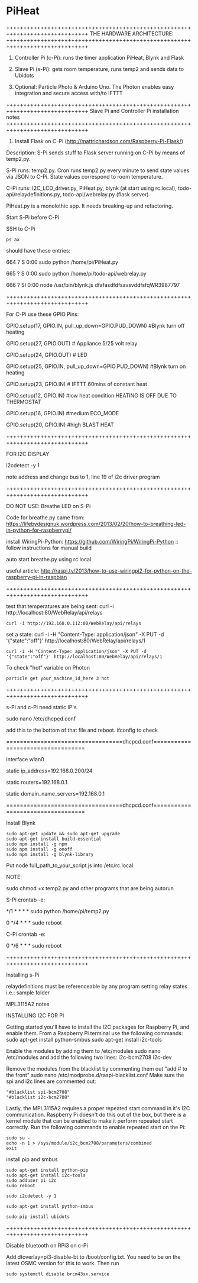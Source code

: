 # PiHeat

++++++++++++++++++++++++++++++++++++++++++++++++++++++++++++++++++++++++++++++
THE HARDWARE ARCHITECTURE:
++++++++++++++++++++++++++++++++++++++++++++++++++++++++++++++++++++++++++++++

1. Controller Pi (c-Pi): runs the timer application PiHeat, Blynk and Flask

2. Slave Pi (s-Pi): gets room temperature, runs temp2 and sends data to Ubidots

3. Optional: Particle Photo & Arduino Uno. The Photon enables easy integration and secure access with/to IFTTT

++++++++++++++++++++++++++++++++++++++++++++++++++++++++++++++++++++++++++++++
Slave Pi and Controller Pi installation notes
++++++++++++++++++++++++++++++++++++++++++++++++++++++++++++++++++++++++++++++

1. Install Flask on C-Pi (http://mattrichardson.com/Raspberry-Pi-Flask/)

Description: S-Pi sends stuff to Flask server running on C-Pi by means of temp2.py.

S-Pi runs: temp2.py. Cron runs temp2.py every minute to send state values via JSON to C-Pi. State values correspond to room temperature.

C-Pi runs: I2C_LCD_driver.py, PiHeat.py, blynk (at start using rc.local), todo-api/relaydefinitions.py, todo-api/webrelay.py (flask server)

PiHeat.py is a monolothic app. It needs breaking-up and refactoring.

Start S-Pi before C-Pi

SSH to C-Pi

```
ps ax
```

should have these entries:

  664 ?        S      0:00 sudo python /home/pi/PiHeat.py
  
  665 ?        S      0:00 sudo python /home/pi/todo-api/webrelay.py
  
  666 ?        Sl     0:00 node /usr/bin/blynk.js dfafasdfdfsavsvddfsfqWR3987797

++++++++++++++++++++++++++++++++++++++++++++++++++++++++++++++++++++++++++++++

For C-Pi use these GPIO Pins:

GPIO.setup(17, GPIO.IN, pull_up_down=GPIO.PUD_DOWN) #Blynk turn off heating

GPIO.setup(27, GPIO.OUT) # Appliance 5/25 volt relay

GPIO.setup(24, GPIO.OUT) # LED

GPIO.setup(25, GPIO.IN, pull_up_down=GPIO.PUD_DOWN) #Blynk turn on heating

GPIO.setup(23, GPIO.IN) # IFTTT 60mins of constant heat

GPIO.setup(12, GPIO.IN) #low heat condition HEATING IS OFF DUE TO THERMOSTAT 

GPIO.setup(16, GPIO.IN) #medium ECO_MODE

GPIO.setup(20, GPIO.IN) #high BLAST HEAT

++++++++++++++++++++++++++++++++++++++++++++++++++++++++++++++++++++++++++++++

FOR I2C DISPLAY

i2cdetect -y 1

note address and change bus to 1, line 19 of i2c driver program

++++++++++++++++++++++++++++++++++++++++++++++++++++++++++++++++++++++++++++++
  
  DO NOT USE: Breathe LED on S-Pi
  
  Code for breathe.py came from: https://lifebydesignuk.wordpress.com/2013/02/20/how-to-breathing-led-in-python-for-raspberrypi/
  
  install WiringPi-Python: https://github.com/WiringPi/WiringPi-Python :: follow instructions for manual build
  
  auto start breathe.py using rc.local
  
  useful article: http://raspi.tv/2013/how-to-use-wiringpi2-for-python-on-the-raspberry-pi-in-raspbian
  
  
  ++++++++++++++++++++++++++++++++++++++++++++++++++++++++++++++++++++++++++++++
  
  test that temperatures are being sent: curl -i http://localhost:80/WebRelay/api/relays
  
  ```
  curl -i http://192.168.0.112:80/WebRelay/api/relays
  ```
  
  set a state: curl -i -H "Content-Type: application/json" -X PUT -d '{"state":"off"}' http://localhost:80/WebRelay/api/relays/1
  
  ```
  curl -i -H "Content-Type: application/json" -X PUT -d '{"state":"off"}' http://localhost:80/WebRelay/api/relays/1
  ```
  
  To check "hot" variable on Photon
  ```
  particle get your_machine_id_here 3 hot
  ```
  
  ++++++++++++++++++++++++++++++++++++++++++++++++++++++++++++++++++++++++++++++
  
  s-Pi and c-Pi need static IP's
  
  sudo nano /etc/dhcpcd.conf
  
  add this to the bottom of that file and reboot. ifconfig to check
  
  ==================================dhcpcd.conf==================================
  
  interface wlan0
  
  static ip_address=192.168.0.200/24
  
  static routers=192.168.0.1
  
  static domain_name_servers=192.168.0.1
  
  ==================================dhcpcd.conf==================================
  
  Install Blynk
  
```
sudo apt-get update && sudo apt-get upgrade
sudo apt-get install build-essential
sudo npm install -g npm
sudo npm install -g onoff
sudo npm install -g blynk-library
```

  Put  node full_path_to_your_script.js <Auth Token> into /etc/rc.local
  


  NOTE: 

  sudo chmod +x temp2.py and other programs that are being autorun

  S-Pi crontab -e: 

  */1 * * * * sudo python /home/pi/temp2.py

  0 */4 * * * sudo reboot

  C-Pi crontab -e:

  0 */6 * * * sudo reboot

  ++++++++++++++++++++++++++++++++++++++++++++++++++++++++++++++++++++++++++++++

Installing s-Pi

relaydefinitions must be referenceable by any program setting relay states i.e.: sample folder
  
  MPL3115A2 notes

  INSTALLING I2C FOR PI

  Getting started you'll have to install the I2C packages for Raspberry Pi, and enable them.
  From a Raspberry Pi terminal use the following commands:
  sudo apt-get install python-smbus
  sudo apt-get install i2c-tools

  Enable the modules by adding them to /etc/modules
  sudo nano /etc/modules
  and add the following two lines:
  i2c-bcm2708
  i2c-dev

  Remove the modules from the blacklist by commenting them out "add # to the front"
  sudo nano /etc/modprobe.d/raspi-blacklist.conf
  Make sure the spi and i2c lines are commented out: 

    "#blacklist spi-bcm2708"
    "#blacklist i2c-bcm2708"

  Lastly, the MPL3115A2 requires a proper repeated start command in it's I2C communication. Raspberry Pi doesn't do this out of the box, but there is a kernel module that can be enabled to make it perform repeated start correctly. Run the following commands to enable repeated start on the Pi:

```
sudo su -
echo -n 1 > /sys/module/i2c_bcm2708/parameters/combined
exit
```

  install pip and smbus

```
sudo apt-get install python-pip
sudo apt-get install i2c-tools
sudo adduser pi i2c
sudo reboot
```
```
sudo i2cdetect -y 1
```
```
sudo apt-get install python-smbus 
```
```
sudo pip install ubidots
```
++++++++++++++++++++++++++++++++++++++++++++++++++++++++++++++++++++++++++++++


Disable bluetooth on RPi3 on c-Pi

Add dtoverlay=pi3-disable-bt to /boot/config.txt. You need to be on the latest OSMC version for this to work. Then run 
```
sudo systemctl disable brcm43xx.service
```
